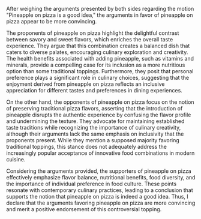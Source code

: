After weighing the arguments presented by both sides regarding the motion "Pineapple on pizza is a good idea," the arguments in favor of pineapple on pizza appear to be more convincing.

The proponents of pineapple on pizza highlight the delightful contrast between savory and sweet flavors, which enriches the overall taste experience. They argue that this combination creates a balanced dish that caters to diverse palates, encouraging culinary exploration and creativity. The health benefits associated with adding pineapple, such as vitamins and minerals, provide a compelling case for its inclusion as a more nutritious option than some traditional toppings. Furthermore, they posit that personal preference plays a significant role in culinary choices, suggesting that the enjoyment derived from pineapple on pizza reflects an inclusive appreciation for different tastes and preferences in dining experiences.

On the other hand, the opponents of pineapple on pizza focus on the notion of preserving traditional pizza flavors, asserting that the introduction of pineapple disrupts the authentic experience by confusing the flavor profile and undermining the texture. They advocate for maintaining established taste traditions while recognizing the importance of culinary creativity, although their arguments lack the same emphasis on inclusivity that the proponents present. While they mention a supposed majority favoring traditional toppings, this stance does not adequately address the increasingly popular acceptance of innovative food combinations in modern cuisine.

Considering the arguments provided, the supporters of pineapple on pizza effectively emphasize flavor balance, nutritional benefits, food diversity, and the importance of individual preference in food culture. These points resonate with contemporary culinary practices, leading to a conclusion that supports the notion that pineapple on pizza is indeed a good idea. Thus, I declare that the arguments favoring pineapple on pizza are more convincing and merit a positive endorsement of this controversial topping.